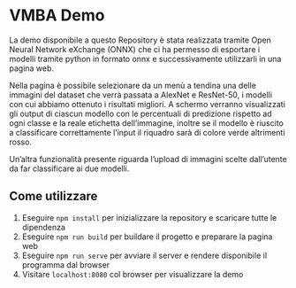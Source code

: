 # VMBA Demo
La demo disponibile a questo Repository è stata realizzata tramite Open Neural Network eXchange (ONNX) che ci ha permesso di esportare i modelli tramite python in formato onnx e successivamente utilizzarli in una pagina web. 

Nella pagina è possibile selezionare da un menù a tendina una delle immagini del dataset che verrà passata a AlexNet e ResNet-50, i modelli con cui abbiamo ottenuto i risultati migliori. A schermo verranno visualizzati gli output di ciascun modello con le percentuali di predizione rispetto ad ogni classe e la reale etichetta dell’immagine, inoltre se il modello è riuscito a classificare correttamente l’input il riquadro sarà di colore verde altrimenti rosso. 

Un’altra funzionalità presente riguarda l’upload di immagini scelte dall’utente da far classificare ai due modelli.

## Come utilizzare
1. Eseguire `npm install` per inizializzare la repository e scaricare tutte le dipendenza
2. Eseguire `npm run build` per buildare il progetto e preparare la pagina web
3. Eseguire `npm run serve` per avviare il server e rendere disponibile il programma dal browser
4. Visitare `localhost:8080` col browser per visualizzare la demo
